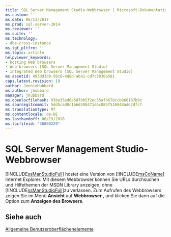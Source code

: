 ```yaml
---
title: SQL Server Management Studio-Webbrowser | Microsoft-Dokumentation
ms.custom: ''
ms.date: 06/13/2017
ms.prod: sql-server-2014
ms.reviewer: ''
ms.suite: ''
ms.technology:
- dbe-cross-instance
ms.tgt_pltfrm: ''
ms.topic: article
helpviewer_keywords:
- hosting Web browsers
- Web browsers [SQL Server Management Studio]
- integrated Web browsers [SQL Server Management Studio]
ms.assetid: 493dd3d0-50c6-4d8d-aba1-cd7c3030a581
caps.latest.revision: 19
author: JennieHubbard
ms.author: jhubbard
manager: jhubbard
ms.openlocfilehash: 93ba35ed6a5079b5f2ec35afb678ccb966167b9c
ms.sourcegitcommit: 5dd5cad0c1bbd308471d6c885f516948ad67dfcf
ms.translationtype: MT
ms.contentlocale: de-DE
ms.lasthandoff: 06/19/2018
ms.locfileid: "36060229"
---
```

# <a name="sql-server-management-studio-web-browser"></a>SQL Server Management Studio-Webbrowser
  [!INCLUDE[ssManStudioFull](../includes/ssmanstudiofull-md.md)] hostet eine Version von [!INCLUDE[msCoName](../includes/msconame-md.md)] Internet Explorer. Mit diesem Webbrowser können Sie URLs durchsuchen und Hilfethemen der MSDN Library anzeigen, ohne [!INCLUDE[ssManStudioFull](../includes/ssmanstudiofull-md.md)]zu verlassen. Zum Aufrufen des Webbrowsers zeigen Sie im Menü **Ansicht** auf **Webbrowser** , und klicken Sie dann auf die Option zum **Anzeigen des Browsers**.  
  
## <a name="see-also"></a>Siehe auch  
 [Allgemeine Benutzeroberflächenelemente](general-user-interface-elements.md)  
  
  